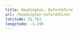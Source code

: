 ```yaml
---
title: Headington, Oxfordshire
url: /headington-oxfordshire/
latitude: 51.762
longitude: -1.196
---
```

